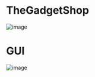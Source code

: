 # TheGadgetShop
![image](https://github.com/HernandoRoman/HernandoRoman-TheGadgetShop/assets/167904238/17078c0e-0419-4ecc-8749-d20f43638cfa)

# GUI
![image](https://github.com/HernandoRoman/HernandoRoman-TheGadgetShop/assets/167904238/4000bf30-e1cb-433d-818c-c721fbabd4fb)







